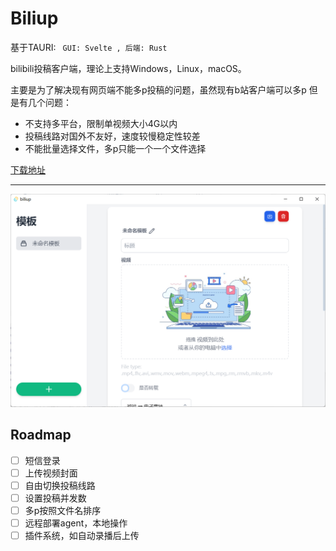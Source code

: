 # Biliup
基于TAURI: ` GUI: Svelte , 后端: Rust`

bilibili投稿客户端，理论上支持Windows，Linux，macOS。

主要是为了解决现有网页端不能多p投稿的问题，虽然现有b站客户端可以多p
但是有几个问题：
* 不支持多平台，限制单视频大小4G以内
* 投稿线路对国外不友好，速度较慢稳定性较差
* 不能批量选择文件，多p只能一个一个文件选择

[下载地址](https://github.com/ForgQi/Caution/releases)

---
<!-- ![login](.github/resource/login.png) -->
![main](.github/resource/main.png)

## Roadmap
- [ ] 短信登录
- [ ] 上传视频封面
- [ ] 自由切换投稿线路
- [ ] 设置投稿并发数
- [ ] 多p按照文件名排序
- [ ] 远程部署agent，本地操作
- [ ] 插件系统，如自动录播后上传
